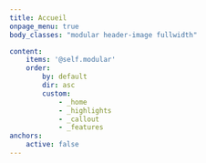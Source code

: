 ```yaml
---
title: Accueil
onpage_menu: true
body_classes: "modular header-image fullwidth"

content:
    items: '@self.modular'
    order:
        by: default
        dir: asc
        custom:
            - _home
            - _highlights
            - _callout
            - _features
anchors:
    active: false
---
```

